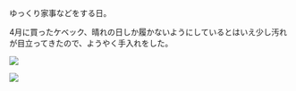 ゆっくり家事などをする日。

4月に買ったケベック、晴れの日しか履かないようにしているとはいえ少し汚れが目立ってきたので、ようやく手入れをした。

![](https://photos.old.apkas.net/medium/202411/20241117-133713.webp)

![](https://photos.old.apkas.net/medium/202411/20241117-174601.webp)
